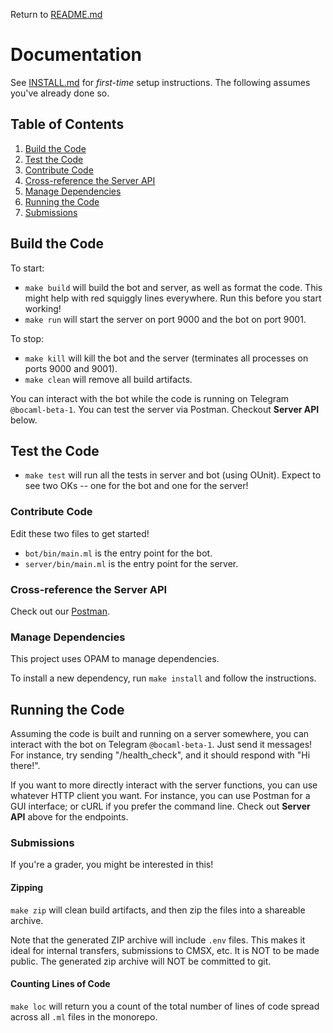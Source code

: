 Return to [README.md](README.md)

# Documentation

See [INSTALL.md](INSTALL.md) for _first-time_ setup instructions. The following assumes you've already done so.

## Table of Contents

1. [Build the Code](#build-the-code)
2. [Test the Code](#test-the-code)
3. [Contribute Code](#contribute-code)
4. [Cross-reference the Server API](#cross-reference-the-server-api)
5. [Manage Dependencies](#manage-dependencies)
6. [Running the Code](#running-the-code)
7. [Submissions](#submissions)

## Build the Code

To start:

-   `make build` will build the bot and server, as well as format the code. This might help with red squiggly lines everywhere. Run this before you start working!
-   `make run` will start the server on port 9000 and the bot on port 9001.

To stop:

-   `make kill` will kill the bot and the server (terminates all processes on ports 9000 and 9001).
-   `make clean` will remove all build artifacts.

You can interact with the bot while the code is running on Telegram `@bocaml-beta-1`.
You can test the server via Postman. Checkout **Server API** below.

## Test the Code

-   `make test` will run all the tests in server and bot (using OUnit). Expect to see two OKs -- one for the bot and one for the server!

### Contribute Code

Edit these two files to get started!

-   `bot/bin/main.ml` is the entry point for the bot.
-   `server/bin/main.ml` is the entry point for the server.

### Cross-reference the Server API

Check out our [Postman](https://app.getpostman.com/join-team?invite_code=19786b3504f32611f7d4ec9a9c7a8fe1).

### Manage Dependencies

This project uses OPAM to manage dependencies.

To install a new dependency, run `make install` and follow the instructions.

## Running the Code

Assuming the code is built and running on a server somewhere, you can interact with the bot on Telegram `@bocaml-beta-1`. Just send it messages! For instance, try sending "/health_check", and it should respond with "Hi there!".

If you want to more directly interact with the server functions, you can use whatever HTTP client you want. For instance, you can use Postman for a GUI interface; or cURL if you prefer the command line. Check out **Server API** above for the endpoints.

### Submissions

If you're a grader, you might be interested in this!

#### Zipping

`make zip` will clean build artifacts, and then zip the files into a shareable archive.

Note that the generated ZIP archive will include `.env` files. This makes it ideal for internal transfers, submissions to CMSX, etc. It is NOT to be made public. The generated zip archive will NOT be committed to git.

#### Counting Lines of Code

`make loc` will return you a count of the total number of lines of code spread across all `.ml` files in the monorepo.
